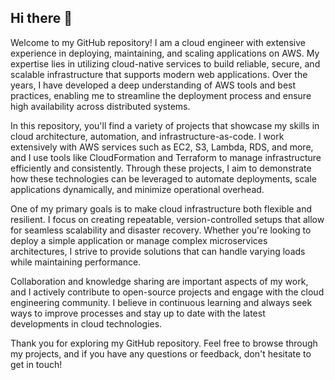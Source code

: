 ## Hi there 👋

Welcome to my GitHub repository! I am a cloud engineer with extensive experience in deploying, maintaining, and scaling applications on AWS. My expertise lies in utilizing cloud-native services to build reliable, secure, and scalable infrastructure that supports modern web applications. Over the years, I have developed a deep understanding of AWS tools and best practices, enabling me to streamline the deployment process and ensure high availability across distributed systems.

In this repository, you'll find a variety of projects that showcase my skills in cloud architecture, automation, and infrastructure-as-code. I work extensively with AWS services such as EC2, S3, Lambda, RDS, and more, and I use tools like CloudFormation and Terraform to manage infrastructure efficiently and consistently. Through these projects, I aim to demonstrate how these technologies can be leveraged to automate deployments, scale applications dynamically, and minimize operational overhead.

One of my primary goals is to make cloud infrastructure both flexible and resilient. I focus on creating repeatable, version-controlled setups that allow for seamless scalability and disaster recovery. Whether you're looking to deploy a simple application or manage complex microservices architectures, I strive to provide solutions that can handle varying loads while maintaining performance.

Collaboration and knowledge sharing are important aspects of my work, and I actively contribute to open-source projects and engage with the cloud engineering community. I believe in continuous learning and always seek ways to improve processes and stay up to date with the latest developments in cloud technologies.

Thank you for exploring my GitHub repository. Feel free to browse through my projects, and if you have any questions or feedback, don't hesitate to get in touch!
